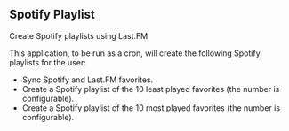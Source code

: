 ## Spotify Playlist
Create Spotify playlists using Last.FM

This application, to be run as a cron, will create the following Spotify playlists for the user:

* Sync Spotify and Last.FM favorites.
* Create a Spotify playlist of the 10 least played favorites (the number is configurable).
* Create a Spotify playlist of the 10 most played favorites (the number is configurable).
